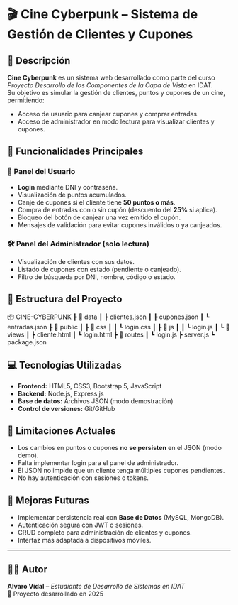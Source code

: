 # 🎬 Cine Cyberpunk – Sistema de Gestión de Clientes y Cupones

## 📌 Descripción
**Cine Cyberpunk** es un sistema web desarrollado como parte del curso *Proyecto Desarrollo de los Componentes de la Capa de Vista* en IDAT.  
Su objetivo es simular la gestión de clientes, puntos y cupones de un cine, permitiendo:
- Acceso de usuario para canjear cupones y comprar entradas.
- Acceso de administrador en modo lectura para visualizar clientes y cupones.

## 🚀 Funcionalidades Principales

### 👤 Panel del Usuario
- **Login** mediante DNI y contraseña.
- Visualización de puntos acumulados.
- Canje de cupones si el cliente tiene **50 puntos o más**.
- Compra de entradas con o sin cupón (descuento del **25%** si aplica).
- Bloqueo del botón de canjear una vez emitido el cupón.
- Mensajes de validación para evitar cupones inválidos o ya canjeados.

### 🛠️ Panel del Administrador (solo lectura)
- Visualización de clientes con sus datos.
- Listado de cupones con estado (pendiente o canjeado).
- Filtro de búsqueda por DNI, nombre, código o estado.

## 📂 Estructura del Proyecto
📦 CINE-CYBERPUNK
┣ 📂 data
┃ ┣ clientes.json
┃ ┣ cupones.json
┃ ┗ entradas.json
┣ 📂 public
┃ ┣ 📂 css
┃ ┃ ┗ login.css
┃ ┣ 📂 js
┃ ┃ ┗ login.js
┃ ┗ 📂 views
┃ ┣ cliente.html
┃ ┗ login.html
┣ 📂 routes
┃ ┗ login.js
┣ server.js
┗ package.json


## 💻 Tecnologías Utilizadas
- **Frontend:** HTML5, CSS3, Bootstrap 5, JavaScript
- **Backend:** Node.js, Express.js
- **Base de datos:** Archivos JSON (modo demostración)
- **Control de versiones:** Git/GitHub

## 📌 Limitaciones Actuales
- Los cambios en puntos o cupones **no se persisten** en el JSON (modo demo).
- Falta implementar login para el panel de administrador.
- El JSON no impide que un cliente tenga múltiples cupones pendientes.
- No hay autenticación con sesiones o tokens.

## 🔮 Mejoras Futuras
- Implementar persistencia real con **Base de Datos** (MySQL, MongoDB).
- Autenticación segura con JWT o sesiones.
- CRUD completo para administración de clientes y cupones.
- Interfaz más adaptada a dispositivos móviles.

---

## 👨‍💻 Autor
**Alvaro Vidal** – *Estudiante de Desarrollo de Sistemas en IDAT*  
📅 Proyecto desarrollado en 2025  

